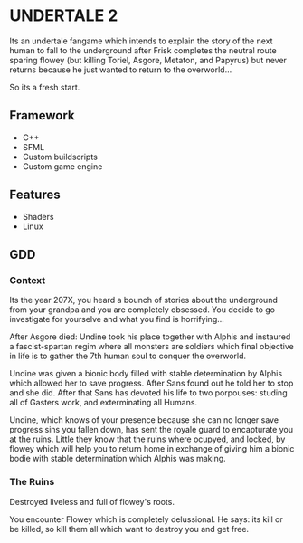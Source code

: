 # UNDERTALE 2

Its an undertale fangame which intends to explain the story of the next human to fall to the underground after Frisk completes the neutral route sparing flowey (but killing Toriel, Asgore, Metaton, and Papyrus) but never returns because he just wanted to return to the overworld...

So its a fresh start.

## Framework 

* C++ 
* SFML
* Custom buildscripts
* Custom game engine

## Features

* Shaders
* Linux

## GDD

### Context

Its the year 207X, you heard a bounch of stories about the underground from your grandpa and you are completely obsessed. You decide to go investigate for yourselve and what you find is horrifying...

After Asgore died: Undine took his place together with Alphis and instaured a fascist-spartan regim where all monsters are soldiers which final objective in life is to gather the 7th human soul to conquer the overworld.

Undine was given a bionic body filled with stable determination by Alphis which allowed her to save progress. After Sans found out he told her to stop and she did. After that Sans has devoted his life to two porpouses: studing all of Gasters work, and exterminating all Humans. 

Undine, which knows of your presence because she can no longer save progress sins you fallen down, has sent the royale guard to encapturate you at the ruins. Little they know that the ruins where ocupyed, and locked, by flowey which will help you to return home in exchange of giving him a bionic bodie with stable determination which Alphis was making.

### The Ruins

Destroyed liveless and full of flowey's roots.

You encounter Flowey which is completely delussional. He says: its kill or be killed, so kill them all which want to destroy you and get free.
